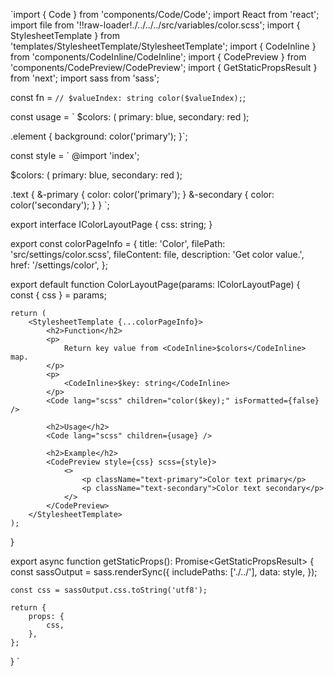 `import { Code } from 'components/Code/Code';
import React from 'react';
import file from '!!raw-loader!./../../../src/variables/color.scss';
import { StylesheetTemplate } from 'templates/StylesheetTemplate/StylesheetTemplate';
import { CodeInline } from 'components/CodeInline/CodeInline';
import { CodePreview } from 'components/CodePreview/CodePreview';
import { GetStaticPropsResult } from 'next';
import sass from 'sass';

const fn = `// $valueIndex: string color($valueIndex);`;

const usage = `
$colors: (
primary: blue,
secondary: red
);

.element {
background: color('primary');
}`;

const style = `
@import 'index';

$colors: (
primary: blue,
secondary: red
);

.text {
&-primary {
color: color('primary');
}
&-secondary {
color: color('secondary');
}
}
`;

export interface IColorLayoutPage {
css: string;
}

export const colorPageInfo = {
title: 'Color',
filePath: 'src/settings/color.scss',
fileContent: file,
description: 'Get color value.',
href: '/settings/color',
};

export default function ColorLayoutPage(params: IColorLayoutPage) {
const { css } = params;

    return (
    	<StylesheetTemplate {...colorPageInfo}>
    		<h2>Function</h2>
    		<p>
    			Return key value from <CodeInline>$colors</CodeInline> map.
    		</p>
    		<p>
    			<CodeInline>$key: string</CodeInline>
    		</p>
    		<Code lang="scss" children="color($key);" isFormatted={false} />

    		<h2>Usage</h2>
    		<Code lang="scss" children={usage} />

    		<h2>Example</h2>
    		<CodePreview style={css} scss={style}>
    			<>
    				<p className="text-primary">Color text primary</p>
    				<p className="text-secondary">Color text secondary</p>
    			</>
    		</CodePreview>
    	</StylesheetTemplate>
    );

}

export async function getStaticProps(): Promise<GetStaticPropsResult<any>> {
const sassOutput = sass.renderSync({
includePaths: ['./../'],
data: style,
});

    const css = sassOutput.css.toString('utf8');

    return {
    	props: {
    		css,
    	},
    };

}
`
